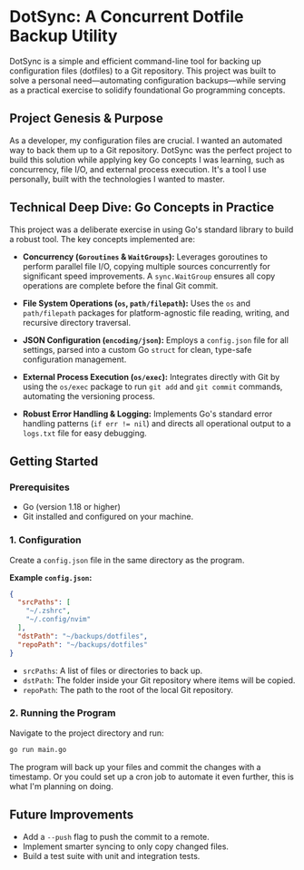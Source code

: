 # DotSync: A Concurrent Dotfile Backup Utility

DotSync is a simple and efficient command-line tool for backing up configuration files (dotfiles) to a Git repository. This project was built to solve a personal need—automating configuration backups—while serving as a practical exercise to solidify foundational Go programming concepts.

## Project Genesis & Purpose

As a developer, my configuration files are crucial. I wanted an automated way to back them up to a Git repository. DotSync was the perfect project to build this solution while applying key Go concepts I was learning, such as concurrency, file I/O, and external process execution. It's a tool I use personally, built with the technologies I wanted to master.

## Technical Deep Dive: Go Concepts in Practice

This project was a deliberate exercise in using Go's standard library to build a robust tool. The key concepts implemented are:

* **Concurrency (`Goroutines` & `WaitGroups`):** Leverages goroutines to perform parallel file I/O, copying multiple sources concurrently for significant speed improvements. A `sync.WaitGroup` ensures all copy operations are complete before the final Git commit.

* **File System Operations (`os`, `path/filepath`):** Uses the `os` and `path/filepath` packages for platform-agnostic file reading, writing, and recursive directory traversal.

* **JSON Configuration (`encoding/json`):** Employs a `config.json` file for all settings, parsed into a custom Go `struct` for clean, type-safe configuration management.

* **External Process Execution (`os/exec`):** Integrates directly with Git by using the `os/exec` package to run `git add` and `git commit` commands, automating the versioning process.

* **Robust Error Handling & Logging:** Implements Go's standard error handling patterns (`if err != nil`) and directs all operational output to a `logs.txt` file for easy debugging.

## Getting Started

### Prerequisites

* Go (version 1.18 or higher)
* Git installed and configured on your machine.

### 1. Configuration

Create a `config.json` file in the same directory as the program.

**Example `config.json`:**
```json
{
  "srcPaths": [
    "~/.zshrc",
    "~/.config/nvim"
  ],
  "dstPath": "~/backups/dotfiles",
  "repoPath": "~/backups/dotfiles"
}
```

* `srcPaths`: A list of files or directories to back up.
* `dstPath`: The folder inside your Git repository where items will be copied.
* `repoPath`: The path to the root of the local Git repository.

### 2. Running the Program

Navigate to the project directory and run:

```bash
go run main.go
```

The program will back up your files and commit the changes with a timestamp. Or you could set up a cron job to automate it even further, this is what I'm planning on doing.

## Future Improvements
* Add a `--push` flag to push the commit to a remote.
* Implement smarter syncing to only copy changed files.
* Build a test suite with unit and integration tests.